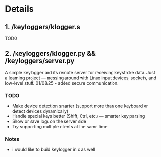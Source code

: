 # Details

## 1. /keyloggers/klogger.s

TODO

## 2. /keyloggers/klogger.py && /keyloggers/server.py

A simple keylogger and its remote server for receiving keystroke data. Just a learning project — messing around with Linux input devices, sockets, and low-level stuff. 01/08/25 - added secure communication.

### TODO

- Make device detection smarter (support more than one keyboard or detect devices dynamically)
- Handle special keys better (Shift, Ctrl, etc.) — smarter key parsing
- Show or save logs on the server side
- Try supporting multiple clients at the same time

### Notes

- i would like to build keylogger in c as well